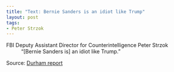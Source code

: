 ```yaml
--- 
title: "Text: Bernie Sanders is an idiot like Trump" 
layout: post 
tags: 
- Peter Strzok 
---
```


<dl><dt>FBI Deputy Assistant Director for Counterintelligence Peter Strzok</dt><dd>“[Bernie Sanders is] an idiot like Trump.”</dd></dl><p>Source: <a href="/2023/05/12/durham-report.html">Durham report</a></p>
